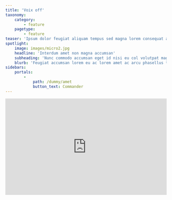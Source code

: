 ```yaml
---
title: 'Voix off'
taxonomy:
    category:
        - feature
    pagetype:
        - feature
teaser: 'Ipsum dolor feugiat aliquam tempus sed magna lorem consequat accumsan'
spotlight:
    image: images/micro2.jpg
    headline: 'Interdum amet non magna accumsan'
    subheading: 'Nunc commodo accumsan eget id nisi eu col volutpat magna'
    blurb: 'Feugiat accumsan lorem eu ac lorem amet ac arcu phasellus tortor enim mi mi nisi praesent adipiscing. Integer mi sed nascetur cep aliquet augue varius tempus lobortis porttitor lorem et accumsan consequat adipiscing lorem.'
sidebars:
    portals:
        -
            path: /dummy/amet
            button_text: Commander
---
```


<iframe width="100%" height="300" scrolling="no" frameborder="no" allow="autoplay" src="https://w.soundcloud.com/player/?url=https%3A//api.soundcloud.com/tracks/626210997&color=%23ff5500&auto_play=false&hide_related=false&show_comments=true&show_user=true&show_reposts=false&show_teaser=true&visual=true"></iframe>
